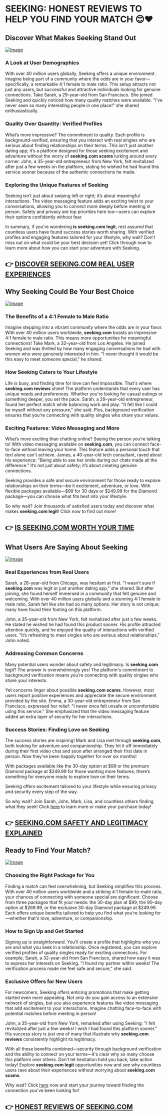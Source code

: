 # SEEKING: HONEST REVIEWS TO HELP YOU FIND YOUR MATCH 😊❤️

## Discover What Makes Seeking Stand Out  
[![Image](None)](https://gchaffi.com/VQ0J0lhD)  
### A Look at User Demographics  
With over 40 million users globally, Seeking offers a unique environment. Imagine being part of a community where the odds are in your favor—specifically, a remarkable 4:1 female to male ratio. This setup attracts not just any users, but successful and attractive individuals looking for genuine connections. Take Sarah, a 29-year-old from San Francisco. She joined Seeking and quickly noticed how many quality matches were available. "I’ve never seen so many interesting people in one place!" she shared enthusiastically.

### Quality Over Quantity: Verified Profiles  
What’s more impressive? The commitment to quality. Each profile is background-verified, ensuring that you interact with real singles who are serious about finding relationships on their terms. This isn't just another dating app; it’s a platform designed for those seeking excitement and adventure without the worry of **seeking.com scams** lurking around every corner. John, a 35-year-old entrepreneur from New York, felt revitalized after just a few weeks on the platform, stating he wished he had found this service sooner because of the authentic connections he made.

### Exploring the Unique Features of Seeking  
Seeking isn’t just about swiping left or right; it’s about meaningful interactions. The video messaging feature adds an exciting twist to your conversations, allowing you to connect more deeply before meeting in person. Safety and privacy are top priorities here too—users can explore their options confidently without fear.

In summary, if you're wondering **is seeking.com legit**, rest assured that countless users have found success stories worth sharing. With verified profiles and engaging features tailored for your lifestyle, why wait? Don’t miss out on what could be your best decision yet! Click through now to learn more about how you can start your adventure with Seeking.



## 👉 [DISCOVER SEEKING.COM REAL USER EXPERIENCES](https://gchaffi.com/VQ0J0lhD)

## Why Seeking Could Be Your Best Choice
[![Image](None)](https://gchaffi.com/VQ0J0lhD)

### The Benefits of a 4:1 Female to Male Ratio
Imagine stepping into a vibrant community where the odds are in your favor. With over 40 million users worldwide, **seeking.com** boasts an impressive 4:1 female to male ratio. This means more opportunities for meaningful connections! Take Mark, a 32-year-old from Los Angeles. He joined Seeking and was thrilled by how many engaging conversations he had with women who were genuinely interested in him. "I never thought it would be this easy to meet someone special," he shared.

### How Seeking Caters to Your Lifestyle
Life is busy, and finding time for love can feel impossible. That's where **seeking.com reviews** shine! The platform understands that every user has unique needs and preferences. Whether you're looking for casual outings or something deeper, you set the pace. Sarah, a 29-year-old entrepreneur, found her perfect match while balancing work and play. "It felt like I could be myself without any pressure," she said. Plus, background verification ensures that you're connecting with quality singles who share your values.

### Exciting Features: Video Messaging and More
What’s more exciting than chatting online? Seeing the person you’re talking to! With video messaging available on **seeking.com**, you can connect face-to-face without leaving your home. This feature adds a personal touch that text alone can't achieve. James, a 40-year-old tech consultant, raved about his experience: "Being able to see her smile during our chats made all the difference." It’s not just about safety; it’s about creating genuine connections.

Seeking provides a safe and secure environment for those ready to explore relationships on their terms—be it excitement, adventure, or love. With flexible packages available—$99 for 30 days or $249.99 for the Diamond package—you can choose what fits best into your lifestyle.

So why wait? Join thousands of satisfied users today and discover what makes **seeking.com legit**! Click now to find out more!



## 👉 [IS SEEKING.COM WORTH YOUR TIME](https://gchaffi.com/VQ0J0lhD)

## What Users Are Saying About Seeking

[![Image](None)](https://gchaffi.com/VQ0J0lhD)

### Real Experiences from Real Users  
Sarah, a 28-year-old from Chicago, was hesitant at first. "I wasn't sure if **seeking.com** was legit or just another dating app," she shared. But after joining, she found herself immersed in a community that felt genuine and welcoming. With over 40 million users globally and a stunning 4:1 female to male ratio, Sarah felt like she had so many options. Her story is not unique; many have found their footing on this platform.

John, a 35-year-old from New York, felt revitalized after just a few weeks. He stated he wished he had found this product sooner. His profile attracted attention quickly, and he enjoyed the quality of interactions with verified users. "It’s refreshing to meet singles who are serious about relationships," John noted.

### Addressing Common Concerns  
Many potential users wonder about safety and legitimacy. Is **seeking.com** legit? The answer is overwhelmingly yes! The platform's commitment to background verification means you’re connecting with quality singles who share your interests.

Yet concerns linger about possible **seeking.com scams**. However, most users report positive experiences and appreciate the secure environment provided by the site. Emma, a 30-year-old entrepreneur from San Francisco, expressed her relief: "I never once felt unsafe or uncomfortable using this service." She emphasized that the video messaging feature added an extra layer of security for her interactions.

### Success Stories: Finding Love on Seeking  
The success stories are inspiring! Mark and Lisa met through **seeking.com**, both looking for adventure and companionship. They hit it off immediately during their first video chat and soon after arranged their first date in person. Now they’ve been happily together for over six months!

With packages available like the 30-day option at $99 or the premium Diamond package at $249.99 for those wanting more features, there’s something for everyone ready to explore love on their terms.

Seeking offers excitement tailored to your lifestyle while ensuring privacy and security every step of the way.

So why wait? Join Sarah, John, Mark, Lisa, and countless others finding what they seek! Click [here](https://gchaffi.com/VQ0J0lhD) to learn more or make your purchase today!



## 👉 [SEEKING.COM SAFETY AND LEGITIMACY EXPLAINED](https://gchaffi.com/VQ0J0lhD)

## Ready to Find Your Match?

[![Image](None)](https://gchaffi.com/VQ0J0lhD)

### Choosing the Right Package for You
Finding a match can feel overwhelming, but Seeking simplifies this process. With over 40 million users worldwide and a striking 4:1 female-to-male ratio, your chances of connecting with someone special are significant. Choose from three packages that fit your needs: the 30-day plan at $99, the 90-day option at $269.99, or the exclusive 30-day Diamond package at $249.99. Each offers unique benefits tailored to help you find what you're looking for—whether that's love, adventure, or companionship.

### How to Sign Up and Get Started
Signing up is straightforward. You’ll create a profile that highlights who you are and what you seek in a relationship. Once registered, you can explore verified profiles of quality singles ready for exciting connections. For example, Sarah, a 32-year-old from San Francisco, shared how easy it was to express her interests on Seeking. "I found my partner within weeks! The verification process made me feel safe and secure," she said.

### Exclusive Offers for New Users
For newcomers, Seeking offers enticing promotions that make getting started even more appealing. Not only do you gain access to an extensive network of singles, but you also experience features like video messaging that add excitement to your interactions. Imagine chatting face-to-face with potential matches before meeting in person! 

John, a 35-year-old from New York, remarked after using Seeking: "I felt revitalized after just a few weeks! I wish I had found this platform sooner." His success story is just one of many that illustrate why **seeking.com reviews** consistently highlight its legitimacy.

With all these benefits combined—security through background verification and the ability to connect on your terms—it's clear why so many choose this platform over others. Don’t let hesitation hold you back; take action today! Explore **seeking.com legit** opportunities now and see why countless users rave about their experiences without worrying about **seeking.com scams**.

Why wait? Click [here](https://gchaffi.com/VQ0J0lhD) now and start your journey toward finding the connection you've been looking for!



## 👉 [HONEST REVIEWS OF SEEKING.COM](https://gchaffi.com/VQ0J0lhD)